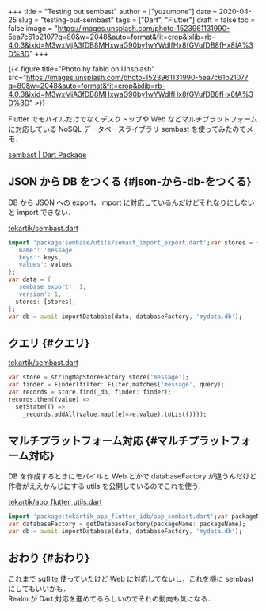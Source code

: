 +++
title = "Testing out sembast"
author = ["yuzumone"]
date = 2020-04-25
slug = "testing-out-sembast"
tags = ["Dart", "Flutter"]
draft = false
toc = false
image = "https://images.unsplash.com/photo-1523961131990-5ea7c61b2107?q=80&w=2048&auto=format&fit=crop&ixlib=rb-4.0.3&ixid=M3wxMjA3fDB8MHxwaG90by1wYWdlfHx8fGVufDB8fHx8fA%3D%3D"
+++

{{< figure title="Photo by fabio on Unsplash" src="https://images.unsplash.com/photo-1523961131990-5ea7c61b2107?q=80&w=2048&auto=format&fit=crop&ixlib=rb-4.0.3&ixid=M3wxMjA3fDB8MHxwaG90by1wYWdlfHx8fGVufDB8fHx8fA%3D%3D" >}}

Flutter でモバイルだけでなくデスクトップや Web などマルチプラットフォームに対応している NoSQL データベースライブラリ sembast を使ってみたのでメモ． <br/>

[sembast | Dart Package](https://pub.dev/packages/sembast) <br/>


## JSON から DB をつくる {#json-から-db-をつくる}

DB から JSON への export，import に対応しているんだけどそれなりにしないと import できない． <br/>

[tekartik/sembast.dart](https://github.com/tekartik/sembast.dart/blob/master/sembast/doc/storage_format.md) <br/>

```dart
import 'package:sembase/utils/semast_import_export.dart';var stores = {
  'name': 'message'
  'keys': keys,
  'values': values,
};
var data = {
  'sembase_export': 1,
  'version': 1,
  stores: [stores],
};
var db = await importDatabase(data, databaseFactory, 'mydata.db');
```


## クエリ {#クエリ}

[tekartik/sembast.dart](https://github.com/tekartik/sembast.dart/blob/master/sembast/doc/queries.md) <br/>

```dart
var store = stringMapStoreFactory.store('message');
var finder = Finder(filter: Filter,matches('message', query);
var records = store.find(_db, finder: finder);
records.then((value) =>
  setState(() =>
    _records.addAll(value.map((e)=>e.value).toList())));
```


## マルチプラットフォーム対応 {#マルチプラットフォーム対応}

DB を作成するときにモバイルと Web とかで databaseFactory が違うんだけど作者がええかんじにする utils を公開しているのでこれを使う． <br/>

[tekartik/app_flutter_utils.dart](https://github.com/tekartik/app_flutter_utils.dart/tree/master/app_sembast) <br/>

```dart
import 'package:tekartik_app_flutter_idb/app_sembast.dart';var packageName = 'net.hugahuga.hogehoge';
var databaseFactory = getDatabaseFactory(packageName: packageName);
var db = await importDatabase(data, databaseFactory, 'mydata.db');
```


## おわり {#おわり}

これまで sqflite 使っていたけど Web に対応してないし，これを機に sembast にしてもいいかも． <br/>
Realm が Dart 対応を進めてるらしいのでそれの動向も気になる． <br/>


